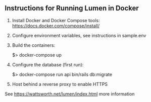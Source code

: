 ## Instructions for Running Lumen in Docker

1. Install Docker and Docker Compose tools:
https://docs.docker.com/compose/install/

2. Configure environment variables, see instructions in sample.env

3. Build the containers:

   $> docker-compose up

4. Configure the database (first run):

    $> docker-compose run api bin/rails db:migrate

5. Host behind a reverse proxy to enable HTTPS

See https://wattsworth.net/lumen/index.html more information